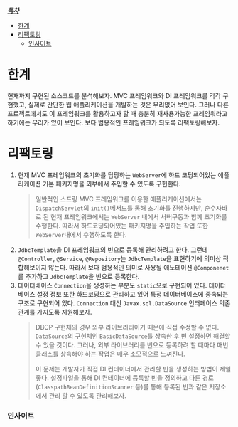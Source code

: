 <u>***목차***</u>
- [한계](#한계)
- [리팩토링](#리팩토링)
  + [인사이트](#인사이트)

# 한계
현재까지 구현된 소스코드를 분석해보자. MVC 프레임워크와 DI 프레임워크를 각각 구현했고, 실제로 간단한 웹 애플리케이션을 개발하는 것은 무리없어 보인다. 그러나 
다른 프로젝트에서도 이 프레임워크를 활용하고자 할 때 충분히 재사용가능한 프레임워라고 하기에는 무리가 있어 보인다. 보다 범용적인 프레임워크가 되도록 리팩토링해보자.  

# 리팩토링
1. 현재 MVC 프레임워크의 초기화를 담당하는 `WebServer`에 하드 코딩되어있는 애플리케이션 기본 패키지명을 외부에서 주입할 수 있도록 구현한다.
   > 일반적인 스프링 MVC 프레임워크를 이용한 애플리케이션에서는 `DispatchServlet`의 `init()`메서드를 통해 초기화를 진행하지만, 순수자바로 된 현재 프레임워크에서는 
   > `WebServer` 내에서 서버구동과 함께 초기화를 수행한다. 따라서 하드코딩되어있는 패키지명을 주입하는 작업 또한 `WebServer`내에서 수행하도록 한다.   
2. `JdbcTemplate`을 DI 프레임워크의 빈으로 등록해 관리하려고 한다. 그런데 `@Controller`, `@Service`, `@Repository`는 `JdbcTemplate`을 표현하기에 의미상 적합해보이지 않는다.
   따라서 보다 범용적인 의미로 사용될 애노테이션 `@Componenet`를 추가하고 `JdbcTemplate`을 빈으로 등록한다.
3. 데이터베이스 `Connection`을 생성하는 부분도 `static`으로 구현되어 있다. 데이터베이스 설정 정보 또한 하드코딩으로 관리하고 있어 특정 데이터베이스에 종속되는 구조로 구현되어 있다.
   `Connection` 대신 `Javax.sql.DataSource` 인터페이스 의존관계를 가지도록 지원해보자.
   > DBCP 구현체의 경우 외부 라이브러리이기 때문에 직접 수정할 수 없다. `DataSource`의 구현체인 `BasicDataSource`를 상속한 후 빈 설정하면 해결할 수 있을 것이다.
   > 그러나, 외부 라이브러리를 빈으로 등록하려 할 때마다 매번 클래스를 상속해야 하는 작업은 매우 소모적으로 느껴진다.
   > 
   > 이 문제는 개발자가 직접 DI 컨테이너에서 관리할 빈을 생성하는 방법이 제일 좋다. 설정파일을 통해 DI 컨테이너에 등록할 빈을 정의하고 다른 경로(`ClasspathBeanDefinitionScanner` 등)를 통해 등록된
   > 빈과 같은 저장소에서 관리 할 수 있도록 관리해보자.
   
### 인사이트

